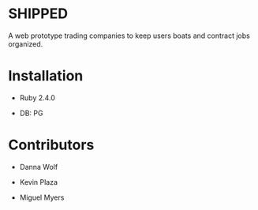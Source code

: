 # SHIPPED

 A web prototype trading companies to keep users boats and contract jobs organized.

# Installation

* Ruby 2.4.0

* DB: PG

# Contributors

* Danna Wolf

* Kevin Plaza

* Miguel Myers


